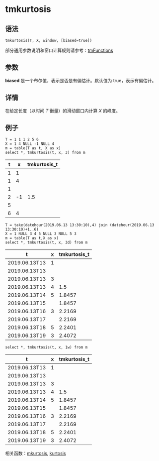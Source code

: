 # tmkurtosis

## 语法

`tmkurtosis(T, X, window, [biased=true])`

部分通用参数说明和窗口计算规则请参考：[tmFunctions](../themes/tmFunctions.html)

## 参数

**biased** 是一个布尔值，表示是否是有偏估计。默认值为 true，表示有偏估计。

## 详情

在给定长度（以时间 *T* 衡量）的滑动窗口内计算 *X* 的峰度。

## 例子

```
T = 1 1 1 2 5 6
X = 1 4 NULL -1 NULL 4
m = table(T as t, X as x)
select *, tmkurtosis(t, x, 3) from m
```

| t | x | tmkurtosis\_t |
| --- | --- | --- |
| 1 | 1 |  |
| 1 | 4 |  |
| 1 |  |  |
| 2 | -1 | 1.5 |
| 5 |  |  |
| 6 | 4 |  |

```
T = take(datehour(2019.06.13 13:30:10),4) join (datehour(2019.06.13 13:30:10)+1..6)
X = 1 NULL 3 4 5 NULL 3 NULL 5 3
m = table(T as t,X as x)
select *, tmkurtosis(t, x, 3d) from m
```

| t | x | tmkurtosis\_t |
| --- | --- | --- |
| 2019.06.13T13 | 1 |  |
| 2019.06.13T13 |  |  |
| 2019.06.13T13 | 3 |  |
| 2019.06.13T13 | 4 | 1.5 |
| 2019.06.13T14 | 5 | 1.8457 |
| 2019.06.13T15 |  | 1.8457 |
| 2019.06.13T16 | 3 | 2.2169 |
| 2019.06.13T17 |  | 2.2169 |
| 2019.06.13T18 | 5 | 2.2401 |
| 2019.06.13T19 | 3 | 2.4072 |

```
select *, tmkurtosis(t, x, 1w) from m
```

| t | x | tmkurtosis\_t |
| --- | --- | --- |
| 2019.06.13T13 | 1 |  |
| 2019.06.13T13 |  |  |
| 2019.06.13T13 | 3 |  |
| 2019.06.13T13 | 4 | 1.5 |
| 2019.06.13T14 | 5 | 1.8457 |
| 2019.06.13T15 |  | 1.8457 |
| 2019.06.13T16 | 3 | 2.2169 |
| 2019.06.13T17 |  | 2.2169 |
| 2019.06.13T18 | 5 | 2.2401 |
| 2019.06.13T19 | 3 | 2.4072 |

相关函数：[mkurtosis](../m/mkurtosis.html), [kurtosis](../k/kurtosis.html)

